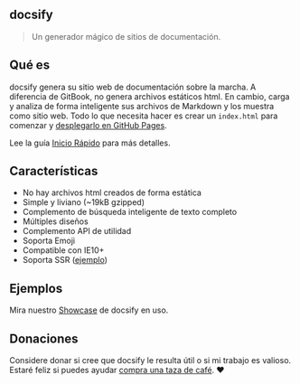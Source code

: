 ## docsify

> Un generador mágico de sitios de documentación.

## Qué es

docsify genera su sitio web de documentación sobre la marcha. A diferencia de GitBook, no genera archivos estáticos html. En cambio, carga y analiza de forma inteligente sus archivos de Markdown y los muestra como sitio web. Todo lo que necesita hacer es crear un `index.html` para comenzar y [desplegarlo en GitHub Pages](deploy.md).

Lee la guía [Inicio Rápido](quickstart.md) para más detalles.

## Características

* No hay archivos html creados de forma estática
* Simple y liviano (~19kB gzipped)
* Complemento de búsqueda inteligente de texto completo
* Múltiples diseños
* Complemento API de utilidad
* Soporta Emoji
* Compatible con IE10+
* Soporta SSR ([ejemplo](https://github.com/QingWei-Li/docsify-ssr-demo))

## Ejemplos

Mira nuestro [Showcase](awesome.md) de docsify en uso.

## Donaciones

Considere donar si cree que docsify le resulta útil o si mi trabajo es valioso. Estaré feliz si puedes ayudar [compra una taza de café](https://github.com/QingWei-Li/donate). :heart:
